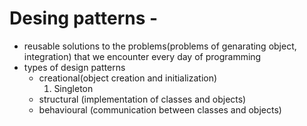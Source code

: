 #  Desing patterns - 
<ul>
  <li>reusable solutions to the problems(problems of genarating object, integration) that we encounter every day of programming</li>
  <li>types of design patterns
    <ul>
      <li>creational(object creation and initialization)
      <ol>
        <li>Singleton</li>
      </ol>
      </li>
      <li>structural (implementation of classes and objects)</li>
      <li>behavioural (communication between classes and objects)</li>
    </ul>
  </li>
</ul>

	
		
	
	
